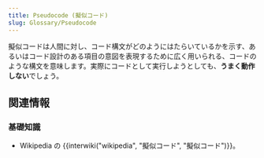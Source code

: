 ```yaml
---
title: Pseudocode (擬似コード)
slug: Glossary/Pseudocode
---
```

擬似コードは人間に対し、コード構文がどのようにはたらいているかを示す、あるいはコード設計のある項目の意図を表現するために広く用いられる、コードのような構文を意味します。実際にコードとして実行しようとしても、**うまく動作しない**でしょう。

## 関連情報

### 基礎知識

- Wikipedia の {{interwiki("wikipedia", "擬似コード", "擬似コード")}}。

